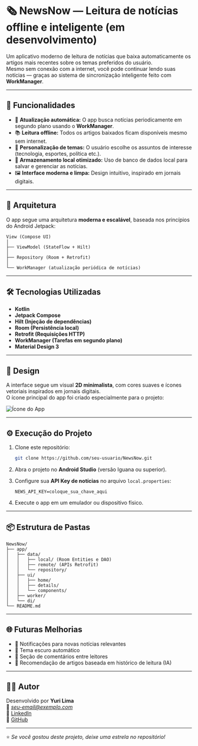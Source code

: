# 🗞️ NewsNow — Leitura de notícias offline e inteligente (em desenvolvimento)

Um aplicativo moderno de leitura de notícias que baixa automaticamente os artigos mais recentes sobre os temas preferidos do usuário.  
Mesmo sem conexão com a internet, você pode continuar lendo suas notícias — graças ao sistema de sincronização inteligente feito com **WorkManager**.

---

## 🚀 Funcionalidades

- 🔄 **Atualização automática:** O app busca notícias periodicamente em segundo plano usando o **WorkManager**.  
- 📚 **Leitura offline:** Todos os artigos baixados ficam disponíveis mesmo sem internet.  
- 🎯 **Personalização de temas:** O usuário escolhe os assuntos de interesse (tecnologia, esportes, política etc.).  
- 💾 **Armazenamento local otimizado:** Uso de banco de dados local para salvar e gerenciar as notícias.  
- 🖼️ **Interface moderna e limpa:** Design intuitivo, inspirado em jornais digitais.  

---

## 🧱 Arquitetura

O app segue uma arquitetura **moderna e escalável**, baseada nos princípios do Android Jetpack:

```
View (Compose UI)
│
├── ViewModel (StateFlow + Hilt)
│
├── Repository (Room + Retrofit)
│
└── WorkManager (atualização periódica de notícias)
```

---

## 🛠️ Tecnologias Utilizadas

- **Kotlin**  
- **Jetpack Compose**  
- **Hilt (Injeção de dependências)**  
- **Room (Persistência local)**  
- **Retrofit (Requisições HTTP)**  
- **WorkManager (Tarefas em segundo plano)**  
- **Material Design 3**

---

## 📱 Design

A interface segue um visual **2D minimalista**, com cores suaves e ícones vetoriais inspirados em jornais digitais.  
O ícone principal do app foi criado especialmente para o projeto:

![Ícone do App](A_flat,_vector-style_digital_icon_of_a_newspaper_i.png)

---

## ⚙️ Execução do Projeto

1. Clone este repositório:  
   ```bash
   git clone https://github.com/seu-usuario/NewsNow.git
   ```

2. Abra o projeto no **Android Studio** (versão Iguana ou superior).  

3. Configure sua **API Key de notícias** no arquivo `local.properties`:  
   ```properties
   NEWS_API_KEY=coloque_sua_chave_aqui
   ```

4. Execute o app em um emulador ou dispositivo físico.  

---

## 📦 Estrutura de Pastas

```
NewsNow/
├── app/
│   ├── data/
│   │   ├── local/ (Room Entities e DAO)
│   │   ├── remote/ (APIs Retrofit)
│   │   └── repository/
│   ├── ui/
│   │   ├── home/
│   │   ├── details/
│   │   └── components/
│   ├── worker/
│   └── di/
└── README.md
```

---

## 🌐 Futuras Melhorias

- 🔔 Notificações para novas notícias relevantes  
- 🌙 Tema escuro automático  
- 💬 Seção de comentários entre leitores  
- 🧠 Recomendação de artigos baseada em histórico de leitura (IA)

---

## 👨‍💻 Autor

Desenvolvido por **Yuri Lima**  
📧 *seu-email@exemplo.com*  
💼 [LinkedIn](https://www.linkedin.com/in/seu-perfil)  
🐙 [GitHub](https://github.com/seu-usuario)

---

⭐ *Se você gostou deste projeto, deixe uma estrela no repositório!*
